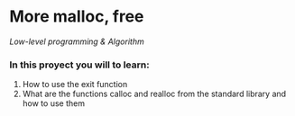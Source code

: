 # More malloc, free
_Low-level programming & Algorithm_

### In this proyect you will to learn:

1. How to use the exit function
2. What are the functions calloc and realloc from the standard library and how to use them